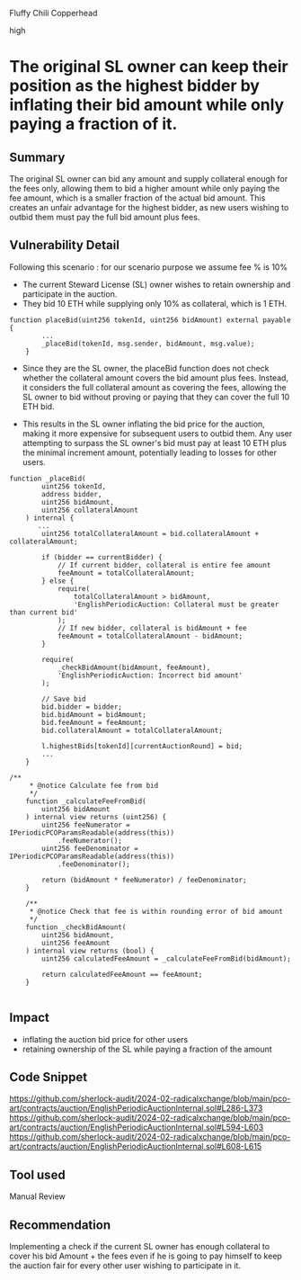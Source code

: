 Fluffy Chili Copperhead

high

# The original SL owner can keep their position as the highest bidder by inflating their bid amount while only paying a fraction of it.

## Summary
The original SL owner can bid any amount and supply collateral enough for the fees only, allowing them to bid a higher amount while only paying the fee amount, which is a smaller fraction of the actual bid amount. This creates an unfair advantage for the highest bidder, as new users wishing to outbid them must pay the full bid amount plus fees.

## Vulnerability Detail
Following this scenario : 
for our scenario purpose we assume fee % is 10%

- The current Steward License (SL) owner wishes to retain ownership and participate in the auction.
- They bid 10 ETH while supplying only 10% as collateral, which is 1 ETH.
```solidity 
function placeBid(uint256 tokenId, uint256 bidAmount) external payable {
        ...
        _placeBid(tokenId, msg.sender, bidAmount, msg.value);
    }
```
- Since they are the SL owner, the placeBid function does not check whether the collateral amount covers the bid amount plus fees. Instead, it considers the full collateral amount as covering the fees, allowing the SL owner to bid without proving or paying that they can cover the full 10 ETH bid.

- This results in the SL owner inflating the bid price for the auction, making it more expensive for subsequent users to outbid them. Any user attempting to surpass the SL owner's bid must pay at least 10 ETH plus the minimal increment amount, potentially leading to losses for other users.

```solidity 
function _placeBid(
        uint256 tokenId,
        address bidder,
        uint256 bidAmount,
        uint256 collateralAmount
    ) internal {
       ...
        uint256 totalCollateralAmount = bid.collateralAmount + collateralAmount;

        if (bidder == currentBidder) {
            // If current bidder, collateral is entire fee amount
            feeAmount = totalCollateralAmount;
        } else {
            require(
                totalCollateralAmount > bidAmount,
                'EnglishPeriodicAuction: Collateral must be greater than current bid'
            );
            // If new bidder, collateral is bidAmount + fee
            feeAmount = totalCollateralAmount - bidAmount;
        }

        require(
            _checkBidAmount(bidAmount, feeAmount),
            'EnglishPeriodicAuction: Incorrect bid amount'
        );

        // Save bid
        bid.bidder = bidder;
        bid.bidAmount = bidAmount;
        bid.feeAmount = feeAmount;
        bid.collateralAmount = totalCollateralAmount;

        l.highestBids[tokenId][currentAuctionRound] = bid;
        ...
    }

/**
     * @notice Calculate fee from bid
     */
    function _calculateFeeFromBid(
        uint256 bidAmount
    ) internal view returns (uint256) {
        uint256 feeNumerator = IPeriodicPCOParamsReadable(address(this))
            .feeNumerator();
        uint256 feeDenominator = IPeriodicPCOParamsReadable(address(this))
            .feeDenominator();

        return (bidAmount * feeNumerator) / feeDenominator;
    }

    /**
     * @notice Check that fee is within rounding error of bid amount
     */
    function _checkBidAmount(
        uint256 bidAmount,
        uint256 feeAmount
    ) internal view returns (bool) {
        uint256 calculatedFeeAmount = _calculateFeeFromBid(bidAmount);

        return calculatedFeeAmount == feeAmount;
    }


```

## Impact
- inflating the auction bid price for other users
- retaining ownership of the SL while paying a fraction of the amount
## Code Snippet
https://github.com/sherlock-audit/2024-02-radicalxchange/blob/main/pco-art/contracts/auction/EnglishPeriodicAuctionInternal.sol#L286-L373
https://github.com/sherlock-audit/2024-02-radicalxchange/blob/main/pco-art/contracts/auction/EnglishPeriodicAuctionInternal.sol#L594-L603
https://github.com/sherlock-audit/2024-02-radicalxchange/blob/main/pco-art/contracts/auction/EnglishPeriodicAuctionInternal.sol#L608-L615

## Tool used
Manual Review

## Recommendation
Implementing a check if the current SL owner has enough collateral to cover his bid Amount + the fees even if he is going to pay himself to keep the auction fair for every other user wishing to participate in it.